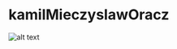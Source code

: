 # kamilMieczyslawOracz

![alt text](https://i.kym-cdn.com/entries/icons/mobile/000/028/021/work.jpg)

